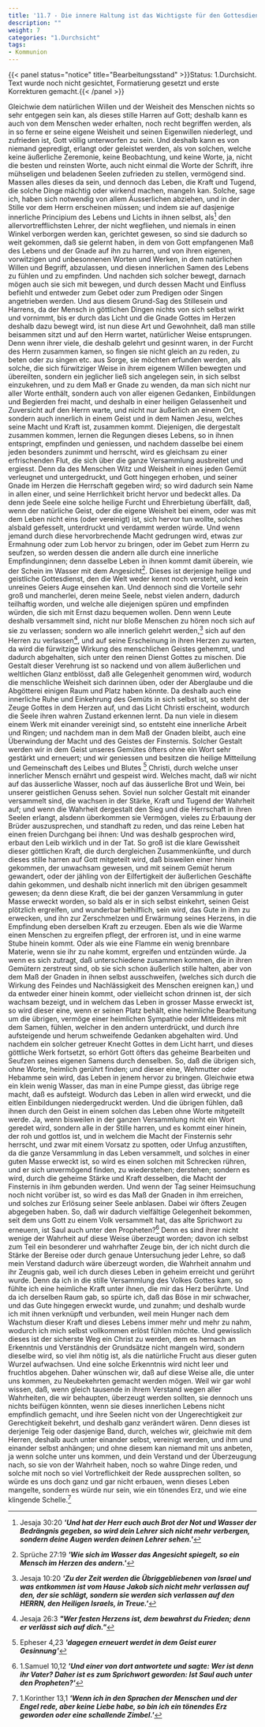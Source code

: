 ```yaml
---
title: '11.7 - Die innere Haltung ist das Wichtigste für den Gottesdienst'
description: ""
weight: 7
categories: "1.Durchsicht"
tags:
- Kommunion
---
```


{{< panel status="notice" title="Bearbeitungsstand" >}}Status: 1.Durchsicht.
Text wurde noch nicht gesichtet, Formatierung gesetzt und erste Korrekturen gemacht.{{< /panel >}}


Gleichwie dem natürlichen Willen und der<!-- Seite 490 -->
Weisheit des Menschen nichts so sehr entgegen
sein kan, als dieses stille Harren auf Gott;
deshalb kann es auch von dem Menschen weder erhalten,
noch recht begriffen werden, als in so ferne er seine eigene
Weisheit und seinen Eigenwillen niederlegt, und
zufrieden ist, Gott völlig unterworfen zu sein. Und
deshalb kann es von niemand gepredigt, erlangt
oder geleistet werden, als von solchen, welche keine
äußerliche Zeremonie, keine Beobachtung, und keine
Worte, ja, nicht die besten und reinsten Worte, auch
nicht einmal die Worte der Schrift, ihre mühseligen
und beladenen Seelen zufrieden zu stellen, vermögend
sind. Massen alles dieses da sein, und dennoch das
Leben, die Kraft und Tugend, die solche Dinge mächtig
oder wirkend machen, mangeln kan. Solche, sage
ich, haben sich notwendig von allem Äusserlichen abziehen,
und in der Stille vor dem Herrn erscheinen
müssen; und indem sie auf dasjenige innerliche Principium
des Lebens und Lichts in ihnen selbst, als[^k11r07]
den allervortrefflichsten Lehrer, der nicht wegfliehen,
und niemals in einen Winkel verborgen werden
kan, gerichtet gewesen, so sind sie dadurch so weit gekommen,
daß sie gelernt haben, in dem von Gott
empfangenen Maß des Lebens und der Gnade auf
ihn zu harren, und von ihren eigenen, vorwitzigen und
unbesonnenen Worten und Werken, in dem natürlichen
Willen und Begriff, abzulassen, und diesen innerlichen
Samen des Lebens zu fühlen und zu empfinden.
Und nachden sich solcher bewegt, darnach mögen
auch sie sich mit bewegen, und durch dessen Macht und
Einfluss befiehlt und entweder zum Gebet oder zum
Predigen oder Singen angetrieben werden. Und aus
diesem Grund-Sag des Stillesein und Harrens, da
der Mensch in göttlichen Dingen nichts von sich selbst
wirkt und vornimmt, bis er durch das Licht und
die Gnade Gottes im Herzen deshalb dazu bewegt wird,<!-- Seite 491 -->
ist nun diese Art und Gewohnheit, daß man
stille beisammen sitzt und auf den Herrn wartet, natürlicher
Weise entsprungen. Denn wenn ihrer viele,
die deshalb gelehrt und gesinnt waren, in der Furcht
des Herrn zusammen kamen, so fingen sie nicht gleich
an zu reden, zu beten oder zu singen etc. aus Sorge,
sie möchten erfunden werden, als solche, die sich fürwitziger
Weise in ihrem eigenem Willen bewegten und
übereilten, sondern ein jeglicher ließ sich angelegen
sein, in sich selbst einzukehren, und zu dem Maß er
Gnade zu wenden, da man sich nicht nur aller Worte
enthält, sondern auch von aller eigenen Gedanken, Einbildungen
und Begierden frei macht, und deshalb in einer
heiligen Gelassenheit und Zuversicht auf den Herrn
warte, und nicht nur äußerlich an einem Ort, sondern
auch innerlich in einem Geist und in dem Namen
Jesu, welches seine Macht und Kraft ist, zusammen
kommt. Diejenigen, die dergestalt zusammen
kommen, lernen die Regungen dieses Lebens, so
in ihnen entspringt, empfinden und geniessen, und
nachdem dasselbe bei einem jeden besonders zunimmt
und herrscht, wird es gleichsam zu einer erfrischenden
Flut, die sich über die ganze Versammlung
ausbreitet und ergiesst. Denn da des Menschen Witz
und Weisheit in eines jeden Gemüt verleugnet
und untergedruckt, und Gott hingegen erhoben, und
seiner Gnade im Herzen die Herrschaft gegeben wird;
so wird dadurch sein Name in allen einer, und seine
Herrlichkeit bricht hervor und bedeckt alles. Da
denn jede Seele eine solche heilige Furcht und Ehrerbietung
überfällt, daß, wenn der natürliche Geist,
oder die eigene Weisheit bei einem, oder was mit
dem Leben nicht eins (oder vereinigt) ist, sich hervor
tun wollte, solches alsbald gefesselt, unterdruckt und
verdammt werden würde. Und wenn jemand durch
diese hervorbrechende Macht gedrungen wird, etwas<!-- Seite 492 -->
zur Ermahnung oder zum Lob hervor zu bringen,
oder im Gebet zum Herrn zu seufzen, so werden dessen
die andern alle durch eine innerliche Empfindunginnen;
denn dasselbe Leben in ihnen kommt damit
überein, wie der Schein im Wasser mit dem Angesicht[^foot11-07-02].
Dieses ist derjenige heilige und geistliche
Gottesdienst, den die Welt weder kennt noch versteht,
und kein unreines Geiers Auge einsehen kan. Und
dennoch sind die Vorteile sehr groß und mancherlei,
deren meine Seele, nebst vielen andern, dadurch teilhaftig
worden, und welche alle diejenigen spüren und
empfinden würden, die sich mit Ernst dazu bequemen
wollen. Denn wenn Leute deshalb versammelt sind,
nicht nur bloße Menschen zu hören noch sich auf sie zu
verlassen; sondern wo alle innerlich gelehrt werden,[^foot11-07-03]
sich auf den Herren zu verlassen[^foot11-07-04], und auf seine
Erscheinung in ihren Herzen zu warten, da wird
die fürwitzige Wirkung des menschlichen Geistes gehemmt,
und dadurch abgehalten, sich unter den reinen
Dienst Gottes zu mischen. Die Gestalt dieser
Verehrung ist so nackend und von allem äußerlichen und
weltlichen Glanz entblösst, daß alle Gelegenheit
genommen wird, wodurch die menschliche Weisheit sich
darinnen üben, oder der Aberglaube und die Abgötterei
einigen Raum und Platz haben könnte. Da deshalb
auch eine innerliche Ruhe und Einkehrung des Gemüts
in sich selbst ist, so  steht der Zeuge Gottes
in dem Herzen auf, und das Licht Christi erscheint,
wodurch die Seele ihren wahren Zustand erkennen lernt.
Da nun viele in diesem einem Werk mit einander
vereinigt sind, so entsteht eine innerliche Arbeit
und Ringen; und nachdem man in dem Maß
der Gnaden bleibt, auch eine Überwindung der
Macht und des Geistes der Finsternis. Solcher Gestalt
werden wir in dem Geist unseres Gemütes öfters
ohne ein Wort sehr gestärkt und erneuert;<!-- Seite 493 -->
und wir geniessen und besitzen die heilige Mitteilung
und Gemeinschaft des Leibes und Blutes [^foot11-07-05]
Christi, durch welche unser innerlicher Mensch ernährt
und gespeist wird. Welches macht, daß wir
nicht auf das äusserliche Wasser, noch auf das äusserliche
Brot und Wein, bei unserer geistlichen
Genuss sehen. Soviel nun solcher Gestalt mit einander
versammelt sind, die wachsen in der Stärke,
Kraft und Tugend der Wahrheit auf; und wenn die
Wahrheit dergestalt den Sieg und die Herrschaft in
ihren Seelen erlangt, alsdenn überkommen sie Vermögen,
vieles zu Erbauung der Brüder auszusprechen,
und standhaft zu reden, und das reine Leben hat einen
freien Durchgang bei ihnen: Und was deshalb gesprochen
wird, erbaut den Leib wirklich und in der
Tat. So groß ist die klare Gewissheit dieser göttlichen
Kraft, die durch dergleichen Zusammenkünfte,
und durch dieses stille harren auf Gott mitgeteilt
wird, daß bisweilen einer hinein gekommen, der
unwachsam gewesen, und mit seinem Gemüt herum
gewandert, oder der jähling von der Eilfertigkeit der
äußerlichen Geschäfte dahin gekommen, und deshalb nicht
innerlich mit den übrigen gesammelt gewesen; da denn
diese Kraft, die bei der ganzen Versammlung in guter
Masse erweckt worden, so bald als er in sich selbst
einkehrt, seinen Geist plötzlich ergreifen, und wunderbar
behilflich, sein wird, das Gute in ihm zu
erwecken, und ihn zur Zerschmelzen und Erwärmung
seines Herzens, in die Empfindung eben derselben
Kraft zu erzeugen. Eben als wie die Warme einen
Menschen zu ergreifen pflegt, der erfroren ist, und
in eine warme Stube hinein kommt. Oder als wie
eine Flamme ein wenig brennbare Materie, wenn
sie ihr zu nahe kommt, ergreifen und entzünden würde.
Ja wenn es sich zutragt, daß unterschiedene zusammen
kommen, die in ihren Gemütern zerstreut sind,<!-- Seite 494 -->
ob sie sich schon äußerlich stille halten, aber von dem
Maß der Gnaden in ihnen selbst ausschweifen, (welches
sich durch die Wirkung des Feindes und Nachlässigkeit
des Menschen ereignen kan,) und da entweder
einer hinein kommt, oder vielleicht schon drinnen
ist, der sich wachsam bezeigt, und in welchem das Leben
in grosser Masse erweckt ist, so wird dieser eine,
wenn er seinen Platz behält, eine heimliche Bearbeitung
um die übrigen, vermöge einer heimlichen Sympathie
oder Mitleidens mit dem Samen, fühlen,
welcher in den andern unterdrückt, und durch ihre aufsteigende
und herum schweifende Gedanken abgehalten
wird. Und nachdem ein solcher getreuer Knecht
Gottes in dem Licht harrt, und dieses göttliche
Werk fortsetzt, so erhört Gott öfters das geheime
Bearbeiten und Seufzen seines eigenen Samens
durch denselben. So, daß die übrigen sich, ohne
Worte, heimlich gerührt finden; und dieser eine,
Wehmutter oder Hebamme sein wird, das Leben
in jenem hervor zu bringen. Gleichwie etwa ein
klein wenig Wasser, das man in eine Pumpe giesst,
das übrige rege macht, daß es aufsteigt. Wodurch
das Leben in allen wird erweckt, und die eitlen Einbildungen
niedergedruckt werden. Und die übrigen
fühlen, daß ihnen durch den Geist in einem solchen
das Leben ohne Worte mitgeteilt werde. Ja,
wenn bisweilen in der ganzen Versammlung nicht ein
Wort geredet wird, sondern alle in der Stille harren,
und es kommt einer hinein, der roh und gottlos ist,
und in welchem die Macht der Finsternis sehr herrscht,
und zwar mit einem Vorsatz zu spotten, oder
Unfug anzustiften, da die ganze Versammlung in
das Leben versammelt, und solches in einer guten Masse
erweckt ist, so wird es einen solchen mit Schrecken
rühren, und er sich unvermögend finden, zu wiederstehen;<!-- Seite 495 -->
derstehen; sondern es wird, durch die geheime Stärke
und Kraft desselben, die Macht der Finsternis in
ihm gebunden werden. Und wenn der Tag seiner
Heimsuchung noch nicht vorüber ist, so wird es das
Maß der Gnaden in ihm erreichen, und solches zur
Erlösung seiner Seele anblasen. Dabei wir öfters
Zeugen abgegeben haben. So, daß wir dadurch
vielfältige Gelegenheit bekommen, seit dem uns Gott
zu einem Volk versammelt hat, das alte Sprichwort
zu erneuern, ist Saul auch unter den Propheten?[^foot11-07-06]
Denn es sind ihrer nicht wenige der Wahrheit auf
diese Weise überzeugt worden; davon ich selbst zum
Teil ein besonderer und wahrhafter Zeuge bin, der
ich nicht durch die Stärke der Bereise oder
durch genaue Untersuchung jeder Lehre, so daß mein
Verstand dadurch wäre überzeugt worden, die Wahrheit
annahm und ihr Zeugnis gab, weil ich durch dieses
Leben in geheim erreicht und gerührt wurde.
Denn da ich in die stille Versammlung des Volkes
Gottes kam, so fühlte ich eine heimliche Kraft unter
ihnen, die mir das Herz berührte. Und da ich
derselben Raum gab, so spürte ich, daß das Böse
in mir schwacher, und das Gute hingegen erweckt
wurde, und zunahm; und deshalb wurde ich mit ihnen
verknüpft und verbunden, weil mein Hunger nach dem
Wachstum dieser Kraft und dieses Lebens immer
mehr und mehr zu nahm, wodurch ich mich selbst vollkommen
erlöst fühlen möchte. Und gewisslich dieses
ist der sicherste Weg ein Christ zu werden, dem es hernach
an Erkenntnis und Verständnis der Grundsätze
nicht mangeln wird, sondern dieselbe wird, so viel ihm
nötig ist, als die natürliche Frucht aus dieser guten
Wurzel aufwachsen. Und eine solche Erkenntnis wird
nicht leer und fruchtlos abgehen. Daher wünschen
wir, daß auf diese Weise alle, die unter uns kommen,
zu Neubekehrten gemacht werden mögen. Weil wir<!-- Seite 496 -->
gar wohl wissen, daß, wenn gleich tausende in ihrem
Verstand wegen aller Wahrheiten, die wir behaupten,
überzeugt werden sollten, sie dennoch uns nichts
beifügen könnten, wenn sie dieses innerlichen Lebens
nicht empfindlich gemacht, und ihre Seelen nicht
von der Ungerechtigkeit zur Gerechtigkeit bekehrt, und
deshalb ganz verändert wären. Denn dieses ist derjenige
Teig oder dasjenige Band, durch, welches wir,
gleichwie mit dem Herren, deshalb auch unter einander
selbst, vereinigt werden, und ihm und einander
selbst anhängen; und ohne diesem kan niemand
mit uns anbeten, ja wenn solche unter uns kommen,
und dein Verstand und der Überzeugung nach, so
sie von der Wahrheit haben, noch so wahre Dinge
reden, und solche mit noch so viel Vortreflichkeit der
Rede aussprechen sollten, so würde es uns doch ganz
und gar nicht erbauen, wenn dieses Leben mangelte,
sondern es würde nur sein, wie ein tönendes Erz,
und wie eine klingende Schelle.[^foot11-07-07]

[^k11r07]: Jesaja 30:20 ***'Und hat der Herr euch auch Brot der Not und Wasser der Bedrängnis gegeben, so wird dein Lehrer sich nicht mehr verbergen, sondern deine Augen werden deinen Lehrer sehen.'***

[^foot11-07-02]: Sprüche 27:19 ***'Wie sich im Wasser das Angesicht spiegelt, so ein Mensch im Herzen des andern.'***

[^foot11-07-03]: Jesaja 10:20 ***'Zu der Zeit werden die Übriggebliebenen von Israel und was entkommen ist vom Hause Jakob sich nicht mehr verlassen auf den, der sie schlägt, sondern sie werden sich verlassen auf den HERRN, den Heiligen Israels, in Treue.'***

[^foot11-07-04]: Jesaja 26:3 ***"Wer festen Herzens ist, dem bewahrst du Frieden; denn er verlässt sich auf dich."***

[^foot11-07-05]: Epheser 4,23 ***'dagegen erneuert werdet in dem Geist eurer Gesinnung'***

[^foot11-07-06]: 1.Samuel 10,12 ***'Und einer von dort antwortete und sagte: Wer ist denn ihr Vater? Daher ist es zum Sprichwort geworden: Ist Saul auch unter den Propheten?'***

[^foot11-07-07]: 1.Korinther 13,1 ***'Wenn ich in den Sprachen der Menschen und der Engel rede, aber keine Liebe habe, so bin ich ein tönendes Erz geworden oder eine schallende Zimbel.'***